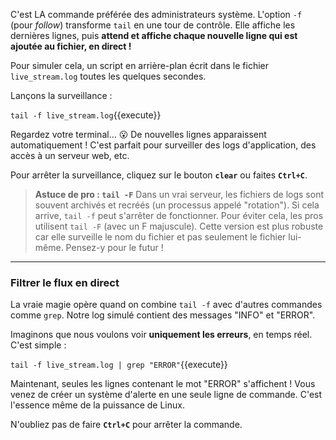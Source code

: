 C'est LA commande préférée des administrateurs système. L'option `-f` (pour *follow*) transforme `tail` en une tour de contrôle. Elle affiche les dernières lignes, puis **attend et affiche chaque nouvelle ligne qui est ajoutée au fichier, en direct !**

Pour simuler cela, un script en arrière-plan écrit dans le fichier `live_stream.log` toutes les quelques secondes.

Lançons la surveillance :

`tail -f live_stream.log`{{execute}}

Regardez votre terminal... 😮 De nouvelles lignes apparaissent automatiquement ! C'est parfait pour surveiller des logs d'application, des accès à un serveur web, etc.

Pour arrêter la surveillance, cliquez sur le bouton **`clear`** ou faites **`Ctrl+C`**.

> **Astuce de pro : `tail -F`**
> Dans un vrai serveur, les fichiers de logs sont souvent archivés et recréés (un processus appelé "rotation"). Si cela arrive, `tail -f` peut s'arrêter de fonctionner. Pour éviter cela, les pros utilisent `tail -F` (avec un F majuscule). Cette version est plus robuste car elle surveille le nom du fichier et pas seulement le fichier lui-même. Pensez-y pour le futur !

---

### Filtrer le flux en direct

La vraie magie opère quand on combine `tail -f` avec d'autres commandes comme `grep`. Notre log simulé contient des messages "INFO" et "ERROR".

Imaginons que nous voulons voir **uniquement les erreurs**, en temps réel. C'est simple :

`tail -f live_stream.log | grep "ERROR"`{{execute}}

Maintenant, seules les lignes contenant le mot "ERROR" s'affichent ! Vous venez de créer un système d'alerte en une seule ligne de commande. C'est l'essence même de la puissance de Linux.

N'oubliez pas de faire **`Ctrl+C`** pour arrêter la commande.